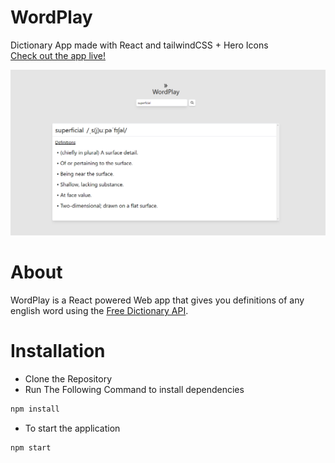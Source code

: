 # WordPlay
 Dictionary App made with React and tailwindCSS + Hero Icons\
 [Check out the app live!](http://wordplayace.netlify.app)

 ![](img/show1.png)

# About
  WordPlay is a React powered Web app that gives you definitions of any english word using the [Free Dictionary API](https://dictionaryapi.dev/).


# Installation
  - Clone the Repository
  - Run The Following Command to install dependencies
   ```sh
   npm install
   ```
  - To start the application
   ```sh
   npm start
   ```
